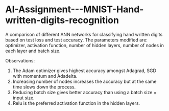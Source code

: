 # AI-Assignment---MNIST-Hand-written-digits-recognition
A comparison of different ANN networks for classifying hand written digits based on test loss and test accuracy. The parameters modified are: optimizer, activation function, number of hidden layers, number of nodes in each layer and batch size.

Observations:
1. The Adam optimizer gives highest accuracy amongst Adagrad, SGD with momentum and Adadelta.
2. Increasing number of nodes increases the accuracy but at the same time slows down the process.
3. Reducing batch size gives better accuracy than using a batch size = input size.
4. Relu is the preferred activation function in the hidden layers.
